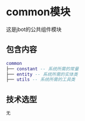 # common模块

这是jbot的公共组件模块

## 包含内容

```lua
common
├── constant -- 系统所需的常量
├── entity -- 系统所需的实体类
├── utils -- 系统所需的工具类
```

## 技术选型
```lua
无
```
